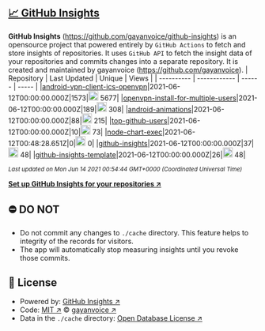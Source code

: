 ## [:chart_with_upwards_trend: GitHub Insights](https://github.com/gayanvoice/github-insights)
**GitHub Insights** (https://github.com/gayanvoice/github-insights) is an opensource project that powered entirely by  `GitHub Actions` to fetch and store insights of repositories.
It uses `GitHub API` to fetch the insight data of your repositories and commits changes into a separate repository. It is created and maintained by gayanvoice (https://github.com/gayanvoice).
| Repository | Last Updated | Unique | Views |
 | ---------- | ------------ | ------ | ----- |
|[android-vpn-client-ics-openvpn](https://github.com/gayanvoice/insights/tree/master/readme/207237845/week.md)|2021-06-12T00:00:00.000Z|1573|<img alt="Response time graph" src="https://github.com/gayanvoice/insights/raw/master/graph/207237845/small/week.png" height="20"> 5677|
|[openvpn-install-for-multiple-users](https://github.com/gayanvoice/insights/tree/master/readme/208378302/week.md)|2021-06-12T00:00:00.000Z|189|<img alt="Response time graph" src="https://github.com/gayanvoice/insights/raw/master/graph/208378302/small/week.png" height="20"> 308|
|[android-animations](https://github.com/gayanvoice/insights/tree/master/readme/209241190/week.md)|2021-06-12T00:00:00.000Z|88|<img alt="Response time graph" src="https://github.com/gayanvoice/insights/raw/master/graph/209241190/small/week.png" height="20"> 215|
|[top-github-users](https://github.com/gayanvoice/insights/tree/master/readme/373383893/week.md)|2021-06-12T00:00:00.000Z|10|<img alt="Response time graph" src="https://github.com/gayanvoice/insights/raw/master/graph/373383893/small/week.png" height="20"> 73|
|[node-chart-exec](https://github.com/gayanvoice/insights/tree/master/readme/370678191/week.md)|2021-06-12T00:48:28.651Z|0|<img alt="Response time graph" src="https://github.com/gayanvoice/insights/raw/master/graph/370678191/small/week.png" height="20"> 0|
|[github-insights](https://github.com/gayanvoice/insights/tree/master/readme/372371373/week.md)|2021-06-12T00:00:00.000Z|37|<img alt="Response time graph" src="https://github.com/gayanvoice/insights/raw/master/graph/372371373/small/week.png" height="20"> 48|
|[github-insights-template](https://github.com/gayanvoice/insights/tree/master/readme/372372861/week.md)|2021-06-12T00:00:00.000Z|26|<img alt="Response time graph" src="https://github.com/gayanvoice/insights/raw/master/graph/372372861/small/week.png" height="20"> 48|

<small><i>Last updated on Mon Jun 14 2021 00:54:44 GMT+0000 (Coordinated Universal Time)</i></small>

[**Set up GitHub Insights for your repositories ↗️**](https://github.com/gayanvoice/github-insights)
## ⛔ DO NOT
- Do not commit any changes to `./cache` directory. This feature helps to integrity of the records for visitors.
- The app will automatically stop measuring insights until you revoke those commits.
## 📄 License
- Powered by: [GitHub Insights ↗️](https://github.com/gayanvoice/github-insights)
- Code: [MIT ↗️](./LICENSE) © [gayanvoice ↗️](https://github.com/gayanvoice)
- Data in the `./cache` directory: [Open Database License ↗️](https://opendatacommons.org/licenses/odbl/1-0/)